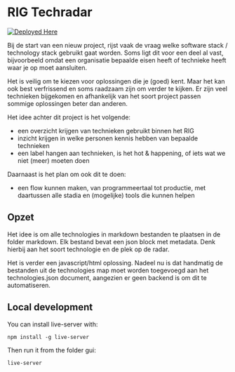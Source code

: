 # RIG Techradar

[![Deployed Here](https://img.shields.io/badge/Deployed_Here-brightgreen)]([https://squidfunk.github.io/mkdocs-material/](https://minbzk.github.io/rig-techradar/))

Bij de start van een nieuw project, rijst vaak de vraag welke software stack / technology stack
gebruikt gaat worden. Soms ligt dit voor een deel al vast, bijvoorbeeld omdat een organisatie
bepaalde eisen heeft of technieke heeft waar je op moet aansluiten.

Het is veilig om te kiezen voor oplossingen die je (goed) kent. Maar het kan ook best
verfrissend en soms raadzaam zijn om verder te kijken. Er zijn veel technieken bijgekomen
en afhankelijk van het soort project passen sommige oplossingen beter dan anderen.

Het idee achter dit project is het volgende:
* een overzicht krijgen van technieken gebruikt binnen het RIG
* inzicht krijgen in welke personen kennis hebben van bepaalde technieken
* een label hangen aan technieken, is het hot & happening, of iets wat we niet (meer) moeten doen

Daarnaast is het plan om ook dit te doen:
* een flow kunnen maken, van programmeertaal tot productie, met daartussen alle stadia
  en (mogelijke) tools die kunnen helpen


## Opzet

Het idee is om alle technologies in markdown bestanden te plaatsen in de folder markdown. Elk bestand
bevat een json block met metadata. Denk hierbij aan het soort technologie en de plek op de radar.

Het is verder een javascript/html oplossing. Nadeel nu is dat handmatig de bestanden uit de technologies
map moet worden toegevoegd aan het technologies.json document, aangezien er geen backend is om dit
te automatiseren.

## Local development

You can install live-server with:
```
npm install -g live-server
```

Then run it from the folder gui:

```
live-server
```
